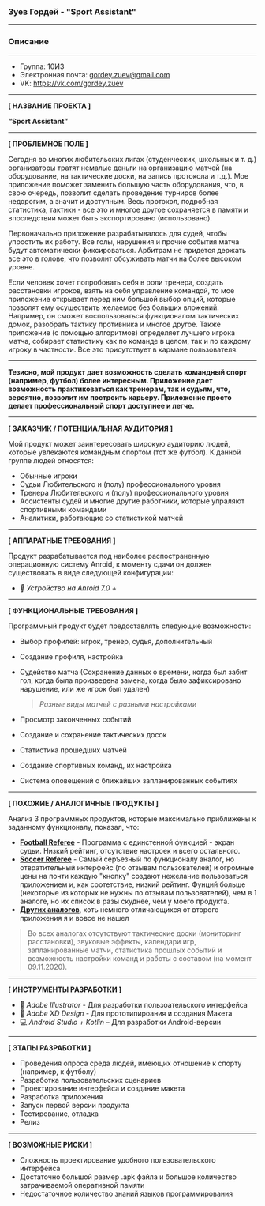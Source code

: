 ### **Зуев Гордей - "Sport Assistant"**

---
### **Описание**
---

* Группа: 10И3
* Электронная почта: gordey.zuev@gmail.com
* VK: https://vk.com/gordey.zuev

---
**[ НАЗВАНИЕ ПРОЕКТА ]**

**“Sport Assistant”**

---
**[ ПРОБЛЕМНОЕ ПОЛЕ ]**

Сегодня во многих любительских лигах (студенческих, школьных и т. д.) организаторы тратят немалые деньги на организацию матчей (на оборудование, на тактические доски, на запись протокола и т.д.). Мое приложение поможет заменить большую часть оборудования, что, в свою очередь, позволит сделать проведение турниров более недорогим, а значит и доступным. Весь протокол, подробная статистика, тактики - все это и многое другое сохраняется в памяти и впоследствии может быть экспортировано (использовано).

Первоначально приложение разрабатывалось для судей, чтобы упростить их работу. Все голы, нарушения и прочие события матча будут автоматически фиксироваться. Арбитрам не придется держать все это в голове, что позволит обсуживать матчи на более высоком уровне.

Если человек хочет попробовать себя в роли тренера, создать расстановки игроков, взять на себя управление командой, то мое приложение открывает перед ним большой выбор опций, которые позволят ему осуществить желаемое без больших вложений. Например, он сможет воспользоваться функционалом тактических домок, разобрать тактику противника и многое другое. Также приложение (с помощью алгоритмов) определяет лучшего игрока матча, собирает статистику как по команде в целом, так и по каждому игроку в частности. Все это присутствует в кармане пользователя.

---

**Тезисно, мой продукт дает возможность сделать командный спорт (например, футбол) более интересным. Приложение дает возможность практиковаться как тренерам, так и судьям, что, вероятно, позволит им построить карьеру. Приложение просто делает профессиональный спорт доступнее и легче.**

---
**[ ЗАКАЗЧИК / ПОТЕНЦИАЛЬНАЯ АУДИТОРИЯ ]**

Мой продукт может заинтересовать широкую аудиторию людей, которые увлекаются командным спортом (тот же футбол).
К данной группе людей относятся:

* Обычные игроки
* Судьи Любительского и (полу) профессионального уровня
* Тренера Любительского и (полу) профессионального уровня
* Ассистенты судей и многие другие работники, которые упраляют спортивными командами
* Аналитики, работающие со статистикой матчей

---
**[ АППАРАТНЫЕ ТРЕБОВАНИЯ ]** 

Продукт разрабатывается под наиболее распостраненную операционную систему Anroid, к моменту сдачи он должен существовать в виде следующей конфигурации:

* *:iphone: Устройство на Anroid 7.0 +*

---
**[ ФУНКЦИОНАЛЬНЫЕ ТРЕБОВАНИЯ ]**

Программный продукт будет предоставлять следующие возможности:
* Выбор профилей: игрок, тренер, судья, дополнительный
* Создание профиля, настройка
* Судейство матча (Сохранение данных о времени, когда был забит гол, когда была произведена замена, когда было зафиксировано нарушение, или же игрок был удален)
    
    > *Разные виды матчей с разными настройками*
* Просмотр законченных событий
* Создание и сохранение тактических досок
* Статистика прошедших матчей
* Создание спортивных команд, их настройка
* Система оповещений о ближайших запланированных событиях 

---
**[ ПОХОЖИЕ / АНАЛОГИЧНЫЕ ПРОДУКТЫ ]**

Анализ 3 программных продуктов, которые максимально приближены к заданному функционалу, показал, что:

* [**Football Referee**](https://play.google.com/store/apps/details?id=com.jcarrolldev.footballreferee&hl=ru) - Программа с единстенной функцией - экран судьи. Низкий рейтинг, отсутствие настроек и всего остального.
* [**Soccer Referee**](https://play.google.com/store/apps/details?id=com.spinkeysoft.shingo&hl=ru) - Самый серъезный по функционалу аналог, но отвратительный интерфейс (по отзывам пользователей) и огромные цены на почти каждую "кнопку" создают нежелание пользоваться приложением и, как соотетствие, низкий рейтинг. Фунций больше (некоторые из которых не нужны по отзывам пользователей), чем в 1 аналоге, но их список в разы скуднее, чем у моего продукта.
* [**Других аналогов**](https://play.google.com/store/search?q=Football%20Referee), хоть немного отличающихся от второго приложения я и вовсе не нашел

> Во всех аналогах отсутствуют тактические доски (мониторинг расстановки), звуковые эффекты, календари игр, запланированные матчи, статистика прошлых событий
> и возможность настройки команд и работы с составом (на момент 09.11.2020).

---
**[ ИНСТРУМЕНТЫ РАЗРАБОТКИ ]**

* :pencil: *Adobe Illustrator* - Для разработки пользоательского интерфейса
* :triangular_ruler: *Adobe XD Design* - Для прототипироания и создания Макета
* :computer: *Android Studio + Kotlin* – Для разработки Android-версии
---
**[ ЭТАПЫ РАЗРАБОТКИ ]**

* Проведения опроса среда людей, имеющих отношение к спорту (например, к футболу)
* Разработка пользовательских сценариев
* Проектирование интерфейса и создание макета
* Разработка приложения
* Запуск первой версии продукта
* Тестирование, отладка
* Релиз

---
**[ ВОЗМОЖНЫЕ РИСКИ ]**

* Сложность проектирование удобного пользовательского интерфейса
* Достаточно большой размер .apk файла и большое количество затрачиваемой оперативной памяти
* Недостаточное количество знаний языков программирования

